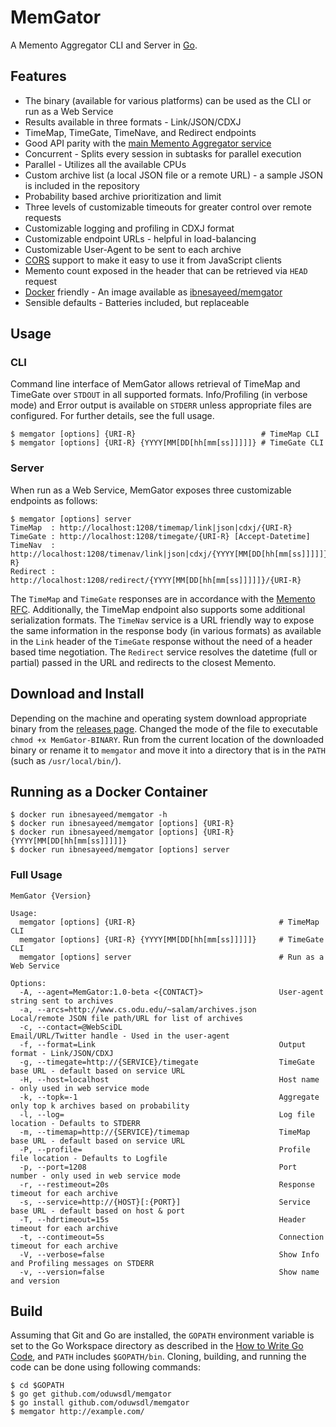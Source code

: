 # MemGator

A Memento Aggregator CLI and Server in [Go](https://golang.org/).

## Features

* The binary (available for various platforms) can be used as the CLI or run as a Web Service
* Results available in three formats - Link/JSON/CDXJ
* TimeMap, TimeGate, TimeNave, and Redirect endpoints
* Good API parity with the [main Memento Aggregator service](http://timetravel.mementoweb.org/guide/api/)
* Concurrent - Splits every session in subtasks for parallel execution
* Parallel - Utilizes all the available CPUs
* Custom archive list (a local JSON file or a remote URL) - a sample JSON is included in the repository
* Probability based archive prioritization and limit
* Three levels of customizable timeouts for greater control over remote requests
* Customizable logging and profiling in CDXJ format
* Customizable endpoint URLs - helpful in load-balancing
* Customizable User-Agent to be sent to each archive
* [CORS](http://www.w3.org/TR/cors/) support to make it easy to use it from JavaScript clients
* Memento count exposed in the header that can be retrieved via `HEAD` request
* [Docker](https://www.docker.com/) friendly - An image available as [ibnesayeed/memgator](https://hub.docker.com/r/ibnesayeed/memgator/)
* Sensible defaults - Batteries included, but replaceable

## Usage

### CLI

Command line interface of MemGator allows retrieval of TimeMap and TimeGate over `STDOUT` in all supported formats. Info/Profiling (in verbose mode) and Error output is available on `STDERR` unless appropriate files are configured. For further details, see the full usage.

```
$ memgator [options] {URI-R}                            # TimeMap CLI
$ memgator [options] {URI-R} {YYYY[MM[DD[hh[mm[ss]]]]]} # TimeGate CLI
```

### Server

When run as a Web Service, MemGator exposes three customizable endpoints as follows:

```
$ memgator [options] server
TimeMap  : http://localhost:1208/timemap/link|json|cdxj/{URI-R}
TimeGate : http://localhost:1208/timegate/{URI-R} [Accept-Datetime]
TimeNav  : http://localhost:1208/timenav/link|json|cdxj/{YYYY[MM[DD[hh[mm[ss]]]]]}/{URI-R}
Redirect : http://localhost:1208/redirect/{YYYY[MM[DD[hh[mm[ss]]]]]}/{URI-R}
```

The `TimeMap` and `TimeGate` responses are in accordance with the [Memento RFC](http://tools.ietf.org/html/rfc7089). Additionally, the TimeMap endpoint also supports some additional serialization formats. The `TimeNav` service is a URL friendly way to expose the same information in the response body (in various formats) as available in the `Link` header of the `TimeGate` response without the need of a header based time negotiation. The `Redirect` service resolves the datetime (full or partial) passed in the URL and redirects to the closest Memento.

## Download and Install

Depending on the machine and operating system download appropriate binary from the [releases page](https://github.com/oduwsdl/memgator/releases). Changed the mode of the file to executable `chmod +x MemGator-BINARY`. Run from the current location of the downloaded binary or rename it to `memgator` and move it into a directory that is in the `PATH` (such as `/usr/local/bin/`).

## Running as a Docker Container

```
$ docker run ibnesayeed/memgator -h
$ docker run ibnesayeed/memgator [options] {URI-R}
$ docker run ibnesayeed/memgator [options] {URI-R} {YYYY[MM[DD[hh[mm[ss]]]]]}
$ docker run ibnesayeed/memgator [options] server
```

### Full Usage

```
MemGator {Version}

Usage:
  memgator [options] {URI-R}                                # TimeMap CLI
  memgator [options] {URI-R} {YYYY[MM[DD[hh[mm[ss]]]]]}     # TimeGate CLI
  memgator [options] server                                 # Run as a Web Service

Options:
  -A, --agent=MemGator:1.0-beta <{CONTACT}>                 User-agent string sent to archives
  -a, --arcs=http://www.cs.odu.edu/~salam/archives.json     Local/remote JSON file path/URL for list of archives
  -c, --contact=@WebSciDL                                   Email/URL/Twitter handle - Used in the user-agent
  -f, --format=Link                                         Output format - Link/JSON/CDXJ
  -g, --timegate=http://{SERVICE}/timegate                  TimeGate base URL - default based on service URL
  -H, --host=localhost                                      Host name - only used in web service mode
  -k, --topk=-1                                             Aggregate only top k archives based on probability
  -l, --log=                                                Log file location - Defaults to STDERR
  -m, --timemap=http://{SERVICE}/timemap                    TimeMap base URL - default based on service URL
  -P, --profile=                                            Profile file location - Defaults to Logfile
  -p, --port=1208                                           Port number - only used in web service mode
  -r, --restimeout=20s                                      Response timeout for each archive
  -s, --service=http://{HOST}[:{PORT}]                      Service base URL - default based on host & port
  -T, --hdrtimeout=15s                                      Header timeout for each archive
  -t, --contimeout=5s                                       Connection timeout for each archive
  -V, --verbose=false                                       Show Info and Profiling messages on STDERR
  -v, --version=false                                       Show name and version
```

## Build

Assuming that Git and Go are installed, the `GOPATH` environment variable is set to the Go Workspace directory as described in the [How to Write Go Code](https://golang.org/doc/code.html), and `PATH` includes `$GOPATH/bin`. Cloning, building, and running the code can be done using following commands:

```
$ cd $GOPATH
$ go get github.com/oduwsdl/memgator
$ go install github.com/oduwsdl/memgator
$ memgator http://example.com/
```
